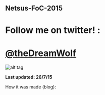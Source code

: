 ## Netsus-FoC-2015 
# Follow me on twitter! :
# [@theDreamWolf](https://twitter.com/TheDreamWolf)

![alt tag](https://cloud.githubusercontent.com/assets/11535550/8893819/22a76532-3398-11e5-9bf7-5c11ed9085fd.png)

**Last updated: 26/7/15**

How it was made (blog): 
